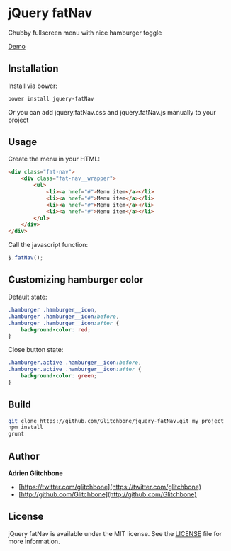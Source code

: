 # jQuery fatNav

Chubby fullscreen menu with nice hamburger toggle

[Demo](http://glitchbone.github.io/jquery-fatNav)

## Installation

Install via bower:

```sh
bower install jquery-fatNav
```

Or you can add jquery.fatNav.css and jquery.fatNav.js manually to your project

## Usage

Create the menu in your HTML:

``` html
<div class="fat-nav">
    <div class="fat-nav__wrapper">
        <ul>
            <li><a href="#">Menu item</a></li>
            <li><a href="#">Menu item</a></li>
            <li><a href="#">Menu item</a></li>
            <li><a href="#">Menu item</a></li>
        </ul>
    </div>
</div>
```

Call the javascript function:

``` javascript
$.fatNav();
```

## Customizing hamburger color

Default state:

``` css
.hamburger .hamburger__icon, 
.hamburger .hamburger__icon:before, 
.hamburger .hamburger__icon:after {
    background-color: red;
}
```

Close button state:

``` css
.hamburger.active .hamburger__icon:before, 
.hamburger.active .hamburger__icon:after {
    background-color: green;
}
```

## Build

```sh
git clone https://github.com/Glitchbone/jquery-fatNav.git my_project
npm install
grunt
```

## Author

**Adrien Glitchbone**

+ [https://twitter.com/glitchbone](https://twitter.com/glitchbone)
+ [http://github.com/Glitchbone](http://github.com/Glitchbone)

## License

jQuery fatNav is available under the MIT license. See the [LICENSE](LICENSE) file for more information.  